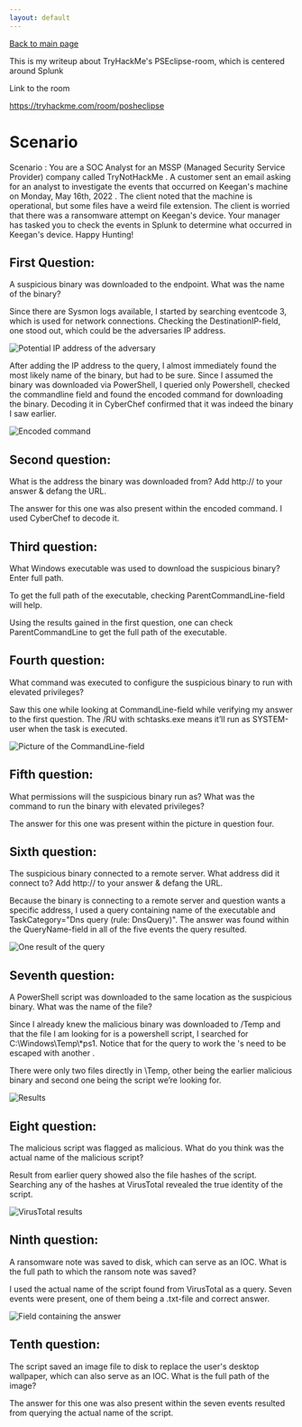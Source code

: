 ```yaml
---
layout: default
---
```


[Back to main page](https://ornaka.github.io)

This is my writeup about TryHackMe's PSEclipse-room, which is centered around Splunk

Link to the room 

https://tryhackme.com/room/posheclipse



# Scenario

Scenario : You are a SOC Analyst for an MSSP (Managed Security Service Provider) company called TryNotHackMe .
A customer sent an email asking for an analyst to investigate the events that occurred on Keegan's machine on Monday, May 16th, 2022 . The client noted that the machine is operational, but some files have a weird file extension. The client is worried that there was a ransomware attempt on Keegan's device. 
Your manager has tasked you to check the events in Splunk to determine what occurred in Keegan's device. 
Happy Hunting!

## First Question:

A suspicious binary was downloaded to the endpoint. What was the name of the binary?

Since there are Sysmon logs available, I started by searching eventcode 3, which is used for network connections. Checking the DestinationIP-field, one stood out, which could be the adversaries IP address.

![Potential IP address of the adversary](/images/pic2.png)

After adding the IP address to the query, I almost immediately found the most likely name of the binary, but had  to be sure. Since I assumed the binary was downloaded via PowerShell, I queried only Powershell, checked the commandline field and found the encoded command for downloading the binary.  Decoding it in CyberChef confirmed that it was indeed the binary I saw earlier. 

![Encoded command](/images/pic3.png)

## Second question:

What is the address the binary was downloaded from? Add http:// to your answer & defang the URL.

The answer for this one was also present within the encoded command. I used CyberChef to decode it. 

## Third question:

What Windows executable was used to download the suspicious binary? Enter full path.

To get the full path of the executable, checking ParentCommandLine-field will help. 

Using the results gained in the first question, one can check ParentCommandLine to get the full path of the executable.

## Fourth question:

What command was executed to configure the suspicious binary to run with elevated privileges?

Saw this one while looking at CommandLine-field while verifying my answer to the first question. The /RU with schtasks.exe means it’ll run as SYSTEM-user when the task is executed. 

![Picture of the CommandLine-field](/images/pic4.png)

## Fifth question:

What permissions will the suspicious binary run as? What was the command to run the binary with elevated privileges?

The answer for this one was present within the picture in question four.

## Sixth question:

The suspicious binary connected to a remote server. What address did it connect to? Add http:// to your answer & defang the URL.

Because the binary is connecting to a remote server and question wants a specific address, I used a query containing name of the executable and TaskCategory="Dns query (rule: DnsQuery)". The answer was found within the QueryName-field in all of the five events the query resulted.

![One result of the query](/images/pic5.png)

## Seventh question:

A PowerShell script was downloaded to the same location as the suspicious binary. What was the name of the file?

Since I already knew the malicious binary was downloaded to /Temp and that the file I am looking for is a powershell script, I searched for C:\\Windows\\Temp\\*ps1. Notice that for the query to work the \'s need to be escaped with another \.

There were only two files directly in \Temp, other being the earlier malicious binary and second one being the script we’re looking for.

![Results](/images/pic6.png)

## Eight question:

The malicious script was flagged as malicious. What do you think was the actual name of the malicious script?

Result from earlier query showed also the file hashes of the script. Searching any of the hashes at VirusTotal revealed the true identity of the script.

![VirusTotal results](/images/pic7.png)

## Ninth question:

A ransomware note was saved to disk, which can serve as an IOC. What is the full path to which the ransom note was saved?

I used the actual name of the script found from VirusTotal as a query. Seven events were present, one of them being a .txt-file and correct answer.

![Field containing the answer](/images/pic8.png)

## Tenth question:

The script saved an image file to disk to replace the user's desktop wallpaper, which can also serve as an IOC. What is the full path of the image?

The answer for this one was also present within the seven events resulted from querying the actual name of the script.


